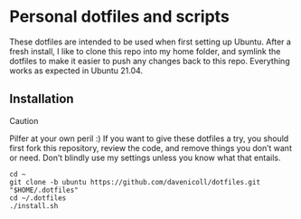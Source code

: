 # Personal dotfiles and scripts

These dotfiles are intended to be used when first setting up Ubuntu. After a fresh install, I like to clone this repo into my home folder, and symlink the dotfiles to make it easier to push any changes back to this repo. Everything works as expected in Ubuntu 21.04.

## Installation

> [!CAUTION]
> Pilfer at your own peril :) If you want to give these dotfiles a try, you should first fork this repository, review the code, and remove things you don’t want or need. Don’t blindly use my settings unless you know what that entails. 

``` shell
cd ~
git clone -b ubuntu https://github.com/davenicoll/dotfiles.git "$HOME/.dotfiles"
cd ~/.dotfiles
./install.sh
```
